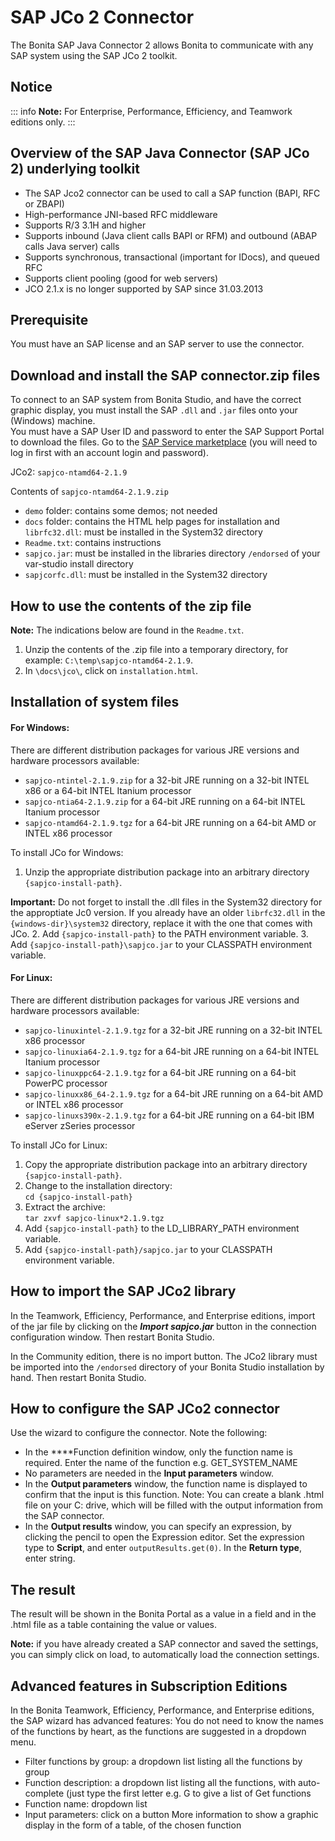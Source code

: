 # SAP JCo 2 Connector

The Bonita SAP Java Connector 2 allows Bonita to communicate with any SAP system using the SAP JCo 2 toolkit.


## Notice

::: info
**Note:** For Enterprise, Performance, Efficiency, and Teamwork editions only.
:::


## Overview of the SAP Java Connector (SAP JCo 2) underlying toolkit

* The SAP Jco2 connector can be used to call a SAP function (BAPI, RFC or ZBAPI)
* High-performance JNI-based RFC middleware
* Supports R/3 3.1H and higher
* Supports inbound (Java client calls BAPI or RFM) and outbound (ABAP calls Java server) calls
* Supports synchronous, transactional (important for IDocs), and queued RFC
* Supports client pooling (good for web servers)
* JCO 2.1.x is no longer supported by SAP since 31.03.2013

## Prerequisite

You must have an SAP license and an SAP server to use the connector.

## Download and install the SAP connector.zip files

To connect to an SAP system from Bonita Studio, and have the correct graphic display, you must install the SAP `.dll` and `.jar` files onto your (Windows) machine.  
You must have a SAP User ID and password to enter the SAP Support Portal to download the files. Go to the [SAP Service marketplace](http://service.sap.com/connectors) (you will need to log in first with an account login and password).

JCo2: `sapjco-ntamd64-2.1.9`

Contents of `sapjco-ntamd64-2.1.9.zip`

* `demo` folder: contains some demos; not needed
* `docs` folder: contains the HTML help pages for installation and `librfc32.dll`: must be installed in the System32 directory
* `Readme.txt`: contains instructions
* `sapjco.jar`: must be installed in the libraries directory `/endorsed` of your var-studio install directory
* `sapjcorfc.dll`: must be installed in the System32 directory

## How to use the contents of the zip file

**Note:** The indications below are found in the `Readme.txt`.

1. Unzip the contents of the .zip file into a temporary directory, for example: `C:\temp\sapjco-ntamd64-2.1.9`.
2. In `\docs\jco\`, click on `installation.html`.

## Installation of system files

#### For Windows:

There are different distribution packages for various JRE versions and hardware processors available:

* `sapjco-ntintel-2.1.9.zip` for a 32-bit JRE running on a 32-bit INTEL x86 or a 64-bit INTEL Itanium processor
* `sapjco-ntia64-2.1.9.zip` for a 64-bit JRE running on a 64-bit INTEL Itanium processor
* `sapjco-ntamd64-2.1.9.tgz` for a 64-bit JRE running on a 64-bit AMD or INTEL x86 processor

To install JCo for Windows:

1. Unzip the appropriate distribution package into an arbitrary directory `{sapjco-install-path}`.   

**Important:** Do not forget to install the .dll files in the System32 directory for the approptiate Jc0 version.
If you already have an older `librfc32.dll` in the `{windows-dir}\system32` directory, replace it with the one that comes with JCo.
2. Add `{sapjco-install-path}` to the PATH environment variable.
3. Add `{sapjco-install-path}\sapjco.jar` to your CLASSPATH environment variable.

#### For Linux:

There are different distribution packages for various JRE versions and hardware processors available:

* `sapjco-linuxintel-2.1.9.tgz` for a 32-bit JRE running on a 32-bit INTEL x86 processor
* `sapjco-linuxia64-2.1.9.tgz` for a 64-bit JRE running on a 64-bit INTEL Itanium processor
* `sapjco-linuxppc64-2.1.9.tgz` for a 64-bit JRE running on a 64-bit PowerPC processor
* `sapjco-linuxx86_64-2.1.9.tgz` for a 64-bit JRE running on a 64-bit AMD or INTEL x86 processor
* `sapjco-linuxs390x-2.1.9.tgz` for a 64-bit JRE running on a 64-bit IBM eServer zSeries processor

To install JCo for Linux:

1. Copy the appropriate distribution package into an arbitrary directory `{sapjco-install-path}`.
2. Change to the installation directory:   
`cd {sapjco-install-path}`
3. Extract the archive:   
`tar zxvf sapjco-linux*2.1.9.tgz `
4. Add `{sapjco-install-path}` to the LD\_LIBRARY\_PATH environment variable.
5. Add `{sapjco-install-path}/sapjco.jar` to your CLASSPATH environment variable.

## How to import the SAP JCo2 library

In the Teamwork, Efficiency, Performance, and Enterprise editions, import of the jar file by clicking on the **_Import sapjco.jar_** button in the connection configuration window. Then restart Bonita Studio.

In the Community edition, there is no import button. The JCo2 library must be imported into the `/endorsed` directory of your Bonita Studio installation by hand. Then restart Bonita Studio.

## How to configure the SAP JCo2 connector

Use the wizard to configure the connector. Note the following:

* In the ****Function definition window, only the function name is required. Enter the name of the function e.g. GET\_SYSTEM\_NAME
* No parameters are needed in the **Input parameters** window.
* In the **Output parameters** window, the function name is displayed to confirm that the input is this function. Note:
You can create a blank .html file on your C: drive, which will be filled with the output information from the SAP connector.
* In the **Output results** window, you can specify an expression, by clicking the pencil to open the Expression editor.
Set the expression type to **Script**, and enter `outputResults.get(0)`. In the **Return type**, enter string.

## The result

The result will be shown in the Bonita Portal as a value in a field and in the .html file as a table containing the value or values.

**Note:** if you have already created a SAP connector and saved the settings, you can simply click on load, to automatically load the connection settings.

## Advanced features in Subscription Editions

In the Bonita Teamwork, Efficiency, Performance, and Enterprise editions, the SAP wizard has advanced features: You do not need to know the names of the functions by heart, as the functions are suggested in a dropdown menu.

* Filter functions by group: a dropdown list listing all the functions by group
* Function description: a dropdown list listing all the functions, with auto-complete (just type the first letter e.g. G to give a list of Get functions
* Function name: dropdown list
* Input parameters: click on a button More information to show a graphic display in the form of a table, of the chosen function
